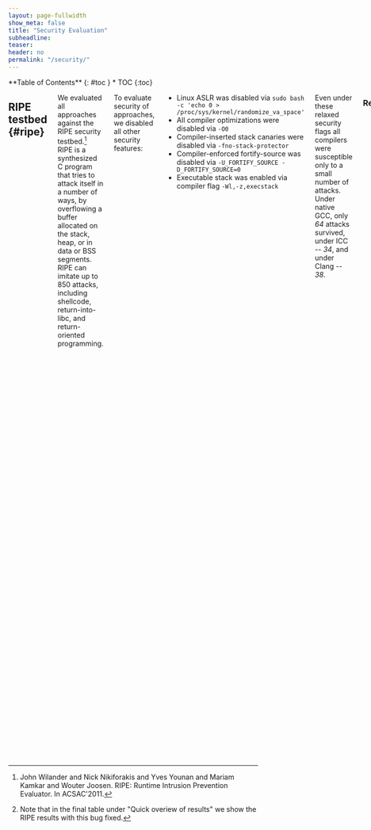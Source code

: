 ```yaml
---
layout: page-fullwidth
show_meta: false
title: "Security Evaluation"
subheadline:
teaser:
header: no
permalink: "/security/"
---
```


<div class="row">
<div class="medium-4 medium-push-8 columns" markdown="1">
<div class="panel radius" markdown="1">
**Table of Contents**
{: #toc }
*  TOC
{:toc}
</div>
</div><!-- /.medium-4.columns -->



<div class="medium-8 medium-pull-4 columns" markdown="1">

## RIPE testbed  {#ripe}

We evaluated all approaches against the RIPE security testbed.[^ripe] RIPE is a synthesized C program that tries to attack itself in a number of ways, by overflowing a buffer allocated on the stack, heap, or in data or BSS segments. RIPE can imitate up to 850 attacks, including shellcode, return-into-libc, and return-oriented programming.

To evaluate security of approaches, we disabled all other security features:

* Linux ASLR was disabled via `sudo bash -c 'echo 0 > /proc/sys/kernel/randomize_va_space'`
* All compiler optimizations were disabled via `-O0`
* Compiler-inserted stack canaries were disabled via `-fno-stack-protector`
* Compiler-enforced fortify-source was disabled via `-U_FORTIFY_SOURCE -D_FORTIFY_SOURCE=0`
* Executable stack was enabled via compiler flag `-Wl,-z,execstack`

Even under these relaxed security flags all compilers were susceptible only to a small number of attacks. Under native GCC, only *64* attacks survived, under ICC -- *34*, and under Clang -- *38*.

### Results

| Approach                   | Working attacks |
|:---------------------------|----------------:|
| MPX (GCC) default*         | **41/64** (all memcpy and intra-object overflows) |
| MPX (GCC)                  | **0/64** (no working attacks) |
| MPX (GCC) no narrow bounds | **14/64** (all intra-object overflows)   |
| MPX (ICC)                  | **0/34** (no working attacks) |
| MPX (ICC) no narrow bounds | **14/34** (all intra-object overflows) |
| AddressSanitizer           | **12/64** (all intra-object overflows) |
| SoftBound                  | **14/38** (all intra-object overflows) |
| SAFECode                   | **14/38** (all intra-object overflows) |

{% include alert text='**Note 1**. In Col. 2, **41/64** means that 64 attacks were successful in native GCC version, and 41 attacks remained in MPX version.' %}
{% include alert text='**Note 2**. The "default" version of GCC-MPX means without `-fchkp-first-field-has-own-bounds` and with `BNDPRESERVE=0`, see below.' %}

Surprisingly, a default GCC-MPX version showed very poor results, with 41 attacks (or 64% of all possible attacks) succeeding. As it turned out, the default GCC-MPX flags are sub-optimal. First, we [found a bug](https://gcc.gnu.org/bugzilla/show_bug.cgi?id=78631) in the `memcpy` wrapper which forced bounds registers to be nullified, so the bounds checks on `memcpy` were rendered useless.[^memcpybug] This bug disappears if `BNDPRESERVE` is manually set to one. Second, the MPX pass in GCC does not narrow bounds for the first field of a struct by default, in contrast to ICC which is more strict. To catch intra-object overflows happening in the first field of structs one needs to pass the `-fchkp-first-field-has-own-bounds` flag to GCC. When we enabled these two flags, all attacks were prevented; all next rows in the table were tested with these flags.

Other results are expected. MPX versions without narrowing of bounds overlook 14 intra-object overflow attacks, where a vulnerable buffer and a victim object live in the same struct. The same attacks are overlooked by AddressSanitizer, SoftBound, and SAFECode. Interestingly, AddressSanitizer has 12 working attacks, i.e., two attacks less than other approaches. Though we did not inspect this in detail, AddressSanitizer was able to prevent two shellcode intra-object attacks on the heap.

We performed the same experiment with *only-writes* versions of these approaches, and the results were exactly the same. This is explained by the fact that RIPE constructs only control-flow hijacking attacks and not information leaks (which could escape only-writes protection).

<small markdown="1">[Up to table of contents](#toc)</small>
{: .text-right }

### RIPE Logs

Below are the logs which show which attacks worked under each approach.

* Native versions:
  * [GCC]({{ site.url }}{{ site.baseurl }}/code/ripe/gcc_native.txt)
  * [ICC]({{ site.url }}{{ site.baseurl }}/code/ripe/icc_native.txt)
  * [Clang]({{ site.url }}{{ site.baseurl }}/code/ripe/clang_native.txt)
* MPX versions:
  * [GCC default]({{ site.url }}{{ site.baseurl }}/code/ripe/badgcc_mpx.txt)
  * [GCC]({{ site.url }}{{ site.baseurl }}/code/ripe/gcc_mpx.txt)
  * [GCC only-writes]({{ site.url }}{{ site.baseurl }}/code/ripe/gcc_mpx_only_write.txt)
  * [GCC no narrow bounds]({{ site.url }}{{ site.baseurl }}/code/ripe/gcc_mpx_no_narrow_bounds.txt)
  * [GCC no narrow bounds only-writes]({{ site.url }}{{ site.baseurl }}/code/ripe/gcc_mpx_no_narrow_bounds_only_write.txt)
  * [ICC]({{ site.url }}{{ site.baseurl }}/code/ripe/icc_mpx.txt)
  * [ICC only-writes]({{ site.url }}{{ site.baseurl }}/code/ripe/icc_mpx_only_write.txt)
  * [ICC no narrow bounds]({{ site.url }}{{ site.baseurl }}/code/ripe/icc_mpx_no_narrow_bounds.txt)
  * [ICC no narrow bounds only-writes]({{ site.url }}{{ site.baseurl }}/code/ripe/icc_mpx_no_narrow_bounds_only_write.txt)
* AddressSanitizer versions:
  * [full]({{ site.url }}{{ site.baseurl }}/code/ripe/gcc_asan.txt)
  * [only-writes]({{ site.url }}{{ site.baseurl }}/code/ripe/gcc_asan_only_write.txt)
* [SoftBound]({{ site.url }}{{ site.baseurl }}/code/ripe/clang_softbound.txt)
* [SAFECode]({{ site.url }}{{ site.baseurl }}/code/ripe/clang_safecode.txt)

{% include alert text='Raw results can be found in the [repository](https://github.com/OleksiiOleksenko/mpx_evaluation/tree/dev/raw_results/ripe).' %}

<small markdown="1">[Up to table of contents](#toc)</small>
{: .text-right }

---

## Bugs in Benchmark Suites  {#others}

During our experiments, we found **6** real out-of-bounds bugs (true positives). Five of these bugs were already known, and one was detected by GCC-MPX and was not previously reported.

The bugs found are:

1. incorrect black-and-white input pictures leading to classic buffer overflow in `ferret` (PARSEC);
2. wrong preincrement statement leading to classic off-by-one bug in `h264ref` (SPEC);
3. out-of-bounds write in `perlbench` (SPEC);
4. benign intra-object buffer overwrite in `x264` (PARSEC);
5. benign intra-object buffer overread in `h264ref` (SPEC);
6. intra-object buffer overwrite in `perlbench` (SPEC).

| Approach                                 | Bug 1    | Bug 2    | Bug 3    | Bug 4    | Bug 5    | Bug 6    |
|:-----------------------------------------|:--------:|:--------:|:--------:|:--------:|:--------:|:--------:|
| MPX (GCC)                                | &#10004; | &#10004; | &#10004; | &#10004; | &#10004; | &#10004; |
| MPX (GCC) no narrow bounds               | &#10004; | &#10004; | &#10004; |          |          |          |
| MPX (GCC) only writes                    | &#10004; | &#10004; | &#10004; | &#10004; |          | &#10004; |
| MPX (GCC) no narrow bounds + only writes | &#10004; | &#10004; | &#10004; |          |          |          |
| MPX (ICC)                                | NA       | &#10004; | &#10004; | NA       |          |          |
| MPX (ICC) no narrow bounds               | &#10004; | NA       | &#10004; | NA       | NA       |          |
| MPX (ICC) only writes                    | NA       | &#10004; | &#10004; | NA       |          |          |
| MPX (ICC) no narrow bounds + only writes | &#10004; | &#10004; | &#10004; | NA       |          |          |
| AddressSanitizer                         | &#10004; | &#10004; | &#10004; |          |          |          |
| SoftBound                                | NA       |          | NA       | NA       |          | NA       |
| SAFECode                                 | NA       | &#10004; | &#10004; | NA       |          |          |

A more refined summary table as well as descriptions of the aforementioned bugs can be found in the [Usability page]({{ site.url }}{{ site.baseurl }}/usability).

<small markdown="1">[Up to table of contents](#toc)</small>
{: .text-right }

</div><!-- /.medium-8.columns -->
</div><!-- /.row -->

[^ripe]: John Wilander and Nick Nikiforakis and Yves Younan and Mariam Kamkar and Wouter Joosen. RIPE: Runtime Intrusion Prevention Evaluator. In ACSAC'2011.
[^memcpybug]: Note that in the final table under "Quick overiew of results" we show the RIPE results with this bug fixed.